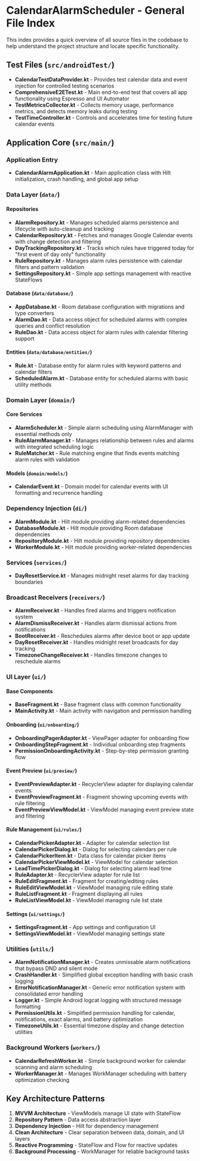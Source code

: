 # CalendarAlarmScheduler - General File Index

This index provides a quick overview of all source files in the codebase to help understand the project structure and locate specific functionality.

## Test Files (`src/androidTest/`)

- **CalendarTestDataProvider.kt** - Provides test calendar data and event injection for controlled testing scenarios
- **ComprehensiveE2ETest.kt** - Main end-to-end test that covers all app functionality using Espresso and UI Automator
- **TestMetricsCollector.kt** - Collects memory usage, performance metrics, and detects memory leaks during testing
- **TestTimeController.kt** - Controls and accelerates time for testing future calendar events

## Application Core (`src/main/`)

### Application Entry
- **CalendarAlarmApplication.kt** - Main application class with Hilt initialization, crash handling, and global app setup

### Data Layer (`data/`)

#### Repositories
- **AlarmRepository.kt** - Manages scheduled alarms persistence and lifecycle with auto-cleanup and tracking
- **CalendarRepository.kt** - Fetches and manages Google Calendar events with change detection and filtering
- **DayTrackingRepository.kt** - Tracks which rules have triggered today for "first event of day only" functionality
- **RuleRepository.kt** - Manages alarm rules persistence with calendar filters and pattern validation
- **SettingsRepository.kt** - Simple app settings management with reactive StateFlows

#### Database (`data/database/`)
- **AppDatabase.kt** - Room database configuration with migrations and type converters
- **AlarmDao.kt** - Data access object for scheduled alarms with complex queries and conflict resolution
- **RuleDao.kt** - Data access object for alarm rules with calendar filtering support

#### Entities (`data/database/entities/`)
- **Rule.kt** - Database entity for alarm rules with keyword patterns and calendar filters
- **ScheduledAlarm.kt** - Database entity for scheduled alarms with basic utility methods

### Domain Layer (`domain/`)

#### Core Services
- **AlarmScheduler.kt** - Simple alarm scheduling using AlarmManager with essential methods only
- **RuleAlarmManager.kt** - Manages relationship between rules and alarms with integrated scheduling logic
- **RuleMatcher.kt** - Rule matching engine that finds events matching alarm rules with validation

#### Models (`domain/models/`)
- **CalendarEvent.kt** - Domain model for calendar events with UI formatting and recurrence handling

### Dependency Injection (`di/`)
- **AlarmModule.kt** - Hilt module providing alarm-related dependencies
- **DatabaseModule.kt** - Hilt module providing Room database dependencies
- **RepositoryModule.kt** - Hilt module providing repository dependencies
- **WorkerModule.kt** - Hilt module providing worker-related dependencies

### Services (`services/`)
- **DayResetService.kt** - Manages midnight reset alarms for day tracking boundaries

### Broadcast Receivers (`receivers/`)
- **AlarmReceiver.kt** - Handles fired alarms and triggers notification system
- **AlarmDismissReceiver.kt** - Handles alarm dismissal actions from notifications
- **BootReceiver.kt** - Reschedules alarms after device boot or app update
- **DayResetReceiver.kt** - Handles midnight reset broadcasts for day tracking
- **TimezoneChangeReceiver.kt** - Handles timezone changes to reschedule alarms

### UI Layer (`ui/`)

#### Base Components
- **BaseFragment.kt** - Base fragment class with common functionality
- **MainActivity.kt** - Main activity with navigation and permission handling


#### Onboarding (`ui/onboarding/`)
- **OnboardingPagerAdapter.kt** - ViewPager adapter for onboarding flow
- **OnboardingStepFragment.kt** - Individual onboarding step fragments
- **PermissionOnboardingActivity.kt** - Step-by-step permission granting flow

#### Event Preview (`ui/preview/`)
- **EventPreviewAdapter.kt** - RecyclerView adapter for displaying calendar events
- **EventPreviewFragment.kt** - Fragment showing upcoming events with rule filtering
- **EventPreviewViewModel.kt** - ViewModel managing event preview state and filtering

#### Rule Management (`ui/rules/`)
- **CalendarPickerAdapter.kt** - Adapter for calendar selection list
- **CalendarPickerDialog.kt** - Dialog for selecting calendars per rule
- **CalendarPickerItem.kt** - Data class for calendar picker items
- **CalendarPickerViewModel.kt** - ViewModel for calendar selection
- **LeadTimePickerDialog.kt** - Dialog for selecting alarm lead time
- **RuleAdapter.kt** - RecyclerView adapter for rule list
- **RuleEditFragment.kt** - Fragment for creating/editing rules
- **RuleEditViewModel.kt** - ViewModel managing rule editing state
- **RuleListFragment.kt** - Fragment displaying all rules
- **RuleListViewModel.kt** - ViewModel managing rule list state

#### Settings (`ui/settings/`)
- **SettingsFragment.kt** - App settings and configuration UI
- **SettingsViewModel.kt** - ViewModel managing settings state

### Utilities (`utils/`)
- **AlarmNotificationManager.kt** - Creates unmissable alarm notifications that bypass DND and silent mode
- **CrashHandler.kt** - Simplified global exception handling with basic crash logging
- **ErrorNotificationManager.kt** - Generic error notification system with consolidated error handling
- **Logger.kt** - Simple Android logcat logging with structured message formatting
- **PermissionUtils.kt** - Simplified permission handling for calendar, notifications, exact alarms, and battery optimization
- **TimezoneUtils.kt** - Essential timezone display and change detection utilities

### Background Workers (`workers/`)
- **CalendarRefreshWorker.kt** - Simple background worker for calendar scanning and alarm scheduling
- **WorkerManager.kt** - Manages WorkManager scheduling with battery optimization checking

## Key Architecture Patterns

1. **MVVM Architecture** - ViewModels manage UI state with StateFlow
2. **Repository Pattern** - Data access abstraction layer
3. **Dependency Injection** - Hilt for dependency management
4. **Clean Architecture** - Clear separation between data, domain, and UI layers
5. **Reactive Programming** - StateFlow and Flow for reactive updates
6. **Background Processing** - WorkManager for reliable background tasks